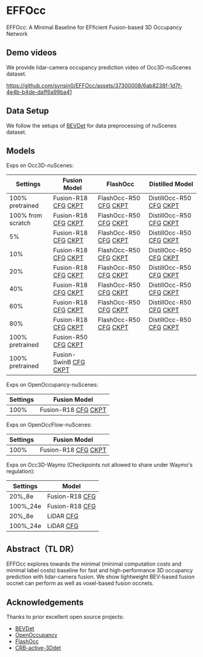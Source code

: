 # EFFOcc
EFFOcc: A Minimal Baseline for EFficient Fusion-based 3D Occupancy Network

## Demo videos
We provide lidar-camera occupancy prediction video of Occ3D-nuScenes dataset. 

https://github.com/synsin0/EFFOcc/assets/37300008/6ab8238f-1d7f-4e4b-b4de-daff6a99ba41

## Data Setup
We follow the setups of [BEVDet](https://github.com/HuangJunJie2017/BEVDet) for data preprocessing of nuScenes dataset.

## Models
Exps on Occ3D-nuScenes:

| Settings | Fusion Model | FlashOcc | Distilled Model | 
| ----- | ----- | -------- | -------- |
| 100% pretrained |   Fusion-R18 [CFG](configs/effocc_fusion_r18_data_scales/flashocc_fusion_r18_base_100%_seqs.py) [CKPT](https://cloud.tsinghua.edu.cn/f/0dd01c193f46496a88b8/?dl=1)      |     FlashOcc-R50 [CFG](configs/flashocc/flashocc-r50_from_scratch.py) [CKPT](https://cloud.tsinghua.edu.cn/f/f6a1bca862674cd49c1e/?dl=1)     |    DistillOcc-R50 [CFG](configs/effocc_distillocc/fgbg_distill_flashocc-r50_100%_labeled_effocc_r18_100%.py) [CKPT](https://cloud.tsinghua.edu.cn/f/19d2ada1c4c241a8bc2d/?dl=1)      |      
| 100% from scratch |   Fusion-R18 [CFG](configs/effocc_fusion_r18_data_scales/flashocc_fusion_r18_base_100%_seqs.py) [CKPT](https://cloud.tsinghua.edu.cn/f/0dd01c193f46496a88b8/?dl=1)      |     FlashOcc-R50 [CFG](configs/flashocc/flashocc-r50.py) [CKPT](https://cloud.tsinghua.edu.cn/f/366c0876419c45c5a9a8/?dl=1)     |    DistillOcc-R50 [CFG](configs/effocc_distillocc/fgbg_distill_flashocc-r50_100%_labeled_effocc_100%_scratch.py) [CKPT](https://cloud.tsinghua.edu.cn/f/81656568aa164e8b869d/?dl=1)      |    
| 5% |   Fusion-R18 [CFG](configs/effocc_fusion_r18_data_scales/flashocc_fusion_r18_base_5%_seqs.py) [CKPT](https://cloud.tsinghua.edu.cn/f/7c6b0a71a22c42acaf9c/?dl=1)      |     FlashOcc-R50 [CFG](configs/flashocc/flashocc-r50_35seqs_scratch.py) [CKPT](https://cloud.tsinghua.edu.cn/f/f5db3db09e974a9eac88/?dl=1)     |    DistillOcc-R50 [CFG](configs/effocc_distillocc/fgbg_distill_flashocc-r50_5%_labeled_effocc_5%_scratch.py) [CKPT](https://cloud.tsinghua.edu.cn/f/a4a801b4b23c49a5946c/?dl=1)      |   
| 10% |   Fusion-R18 [CFG](configs/effocc_fusion_r18_data_scales/flashocc_fusion_r18_base_10%_seqs.py) [CKPT](https://cloud.tsinghua.edu.cn/f/ce2b9371aba64695969a/?dl=1)      |     FlashOcc-R50 [CFG](configs/flashocc/flashocc-r50_70seqs_scratch.py) [CKPT](https://cloud.tsinghua.edu.cn/f/30a98f1516bf4eedb871/?dl=1)     |    DistillOcc-R50 [CFG](configs/effocc_distillocc/fgbg_distill_flashocc-r50_10%_labeled_effocc_10%_scratch.py) [CKPT](https://cloud.tsinghua.edu.cn/f/60f5f5340ea44ad89d07/?dl=1)      |   
| 20% |   Fusion-R18 [CFG](configs/effocc_fusion_r18_data_scales/flashocc_fusion_r18_base_20%_seqs.py) [CKPT](https://cloud.tsinghua.edu.cn/f/2a1a67922b6846c29d8b/?dl=1)      |     FlashOcc-R50 [CFG](configs/flashocc/flashocc-r50_140seqs_scratch.py) [CKPT](https://cloud.tsinghua.edu.cn/f/f8e6391b3c384b6f95a3/?dl=1)     |    DistillOcc-R50 [CFG](configs/effocc_distillocc/fgbg_distill_flashocc-r50_20%_labeled_effocc_20%_scratch.py) [CKPT](https://cloud.tsinghua.edu.cn/f/4e624762d3384b948e62/?dl=1)      |   
| 40% |   Fusion-R18 [CFG](configs/effocc_fusion_r18_data_scales/flashocc_fusion_r18_base_40%_seqs.py) [CKPT](https://cloud.tsinghua.edu.cn/f/ce572ab1ecab4a3ca717/?dl=1)      |     FlashOcc-R50 [CFG](configs/flashocc/flashocc-r50_280seqs_scratch.py) [CKPT](https://cloud.tsinghua.edu.cn/f/24f58a8226af49139181/?dl=1)     |    DistillOcc-R50 [CFG](configs/effocc_distillocc/fgbg_distill_flashocc-r50_40%_labeled_effocc_40%_scratch.py) [CKPT](https://cloud.tsinghua.edu.cn/f/d7ca1d2def84455bb376/?dl=1)      |   
| 60% |   Fusion-R18 [CFG](configs/effocc_fusion_r18_data_scales/flashocc_fusion_r18_base_60%_seqs.py) [CKPT](https://cloud.tsinghua.edu.cn/f/de5b0b091a20472c8789/?dl=1)      |     FlashOcc-R50 [CFG](configs/flashocc/flashocc-r50_420seqs_scratch.py) [CKPT](https://cloud.tsinghua.edu.cn/f/56b2f4bcffb64ebf8ac2/?dl=1)     |    DistillOcc-R50 [CFG](configs/effocc_distillocc/fgbg_distill_flashocc-r50_60%_labeled_effocc_60%_scratch.py) [CKPT](https://cloud.tsinghua.edu.cn/f/926fcba1d0804f5ca9e9/?dl=1)      |   
| 80% |   Fusion-R18 [CFG](configs/effocc_fusion_r18_data_scales/flashocc_fusion_r18_base_80%_seqs.py) [CKPT](https://cloud.tsinghua.edu.cn/f/e42d95a1d8824b78ae05/?dl=1)      |     FlashOcc-R50 [CFG](configs/flashocc/flashocc-r50_560seqs_scratch.py) [CKPT](https://cloud.tsinghua.edu.cn/f/a66c5a68da374d25955d/?dl=1)     |    DistillOcc-R50 [CFG](configs/effocc_distillocc/fgbg_distill_flashocc-r50_80%_labeled_effocc_80%_scratch.py) [CKPT](https://cloud.tsinghua.edu.cn/f/110f330779124c11afdf/?dl=1)      |   
| 100% pretrained |   Fusion-R50 [CFG](configs/effocc_fusion_more_backbones/flashocc_fusion_r50_base_100%_seq.py) [CKPT](https://cloud.tsinghua.edu.cn/f/3dbbb5cfbc9c4bb6a6fc/?dl=1)      |         |      |   
| 100% pretrained |   Fusion-SwinB [CFG](configs/effocc_fusion_more_backbones/flashocc_fusion_swinb_base_100%_seq.py) [CKPT](https://cloud.tsinghua.edu.cn/f/2f86edfdd09a46aa8bdd/?dl=1)      |         |      |   


Exps on OpenOccupancy-nuScenes:

| Settings        | Fusion Model | 
| ----- | ----- |
| 100%            |  Fusion-R18 [CFG](configs/effocc_openoccupancy/effocc-fusion-r18.py) [CKPT](https://cloud.tsinghua.edu.cn/f/b7f2c9d684744b939c8e/?dl=1)   |



Exps on OpenOccFlow-nuScenes:

| Settings        | Fusion Model | 
| ----- | ----- |
| 100%            |  Fusion-R18 [CFG](configs/effocc_openoccflow/flashocc-fusion-r18_flow.py) [CKPT](https://cloud.tsinghua.edu.cn/f/d53ea74ecbb241c89786/?dl=1)   |

Exps on Occ3D-Waymo (Checkpoints not allowed to share under Waymo's regulation):


| Settings        | Model | 
| ----- | ----- |
| 20%_8e            |  Fusion-R18  [CFG](configs/effocc_waymo/flashocc-fusion-waymoD5-1f.py) |
| 100%_24e            |  Fusion-R18 [CFG](configs/effocc_waymo/flashocc-fusion-waymoD1-1f.py)  |
| 20%_8e            |  LiDAR [CFG](configs/effocc_waymo/flashocc-lidar-waymoD5-1f.py) |
| 100%_24e            |  LiDAR [CFG](configs/effocc_waymo/flashocc-lidar-waymoD1-1f.py) |



## Abstract（TL DR）
EFFOcc explores towards the minimal (minimal computation costs and minimal label costs) baseline for fast and high-performance 3D occupancy prediction with lidar-camera fusion. We show lightweight BEV-based fusion occnet can perform as well as voxel-based fusion occnets.


## Acknowledgements
Thanks to prior excellent open source projects:

- [BEVDet](https://github.com/HuangJunJie2017/BEVDet)
- [OpenOccupancy](https://github.com/JeffWang987/OpenOccupancy.git)
- [FlashOcc](https://github.com/Yzichen/FlashOCC)
- [CRB-active-3Ddet](https://github.com/Luoyadan/CRB-active-3Ddet)


